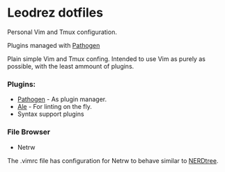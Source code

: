 # Leodrez dotfiles
Personal Vim and Tmux configuration.

Plugins managed with [Pathogen](https://github.com/tpope/vim-pathogen)

Plain simple Vim and Tmux confing. Intended to use Vim as purely as possible,
with the least ammount of plugins.

### Plugins:

* [Pathogen](https://github.com/tpope/vim-pathogen) - As plugin manager.
* [Ale](https://github.com/w0rp/ale) - For linting on the fly. 
* Syntax support plugins

### File Browser

* Netrw

The .vimrc file has configuration for Netrw to behave similar to 
[NERDtree](https://github.com/scrooloose/nerdtree).

